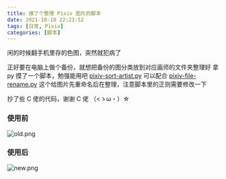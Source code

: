 ```yaml
---
title: 摸了个整理 Pixiv 图片的脚本
date: 2021-10-18 22:23:52
tags: [日常, Pixiv]
categories: [脚本]
---
```


闲的时候翻手机里存的色图，突然就犯病了
<!-- More -->

正好要在电脑上做个备份，就想把备份的图分类放到对应画师的文件夹整理好
拿 py 摸了一个脚本，勉强能用吧 [pixiv-sort-artist.py](https://gist.github.com/kahosan/7b453e2fda6a9309340fbc2cfad852e8)
可以配合 [pixiv-file-rename.py](https://gist.github.com/Sg4Dylan/6f678e7bef35c6985082750afd291dd5) 这个给图片先重命名后在整理，注意脚本里的正则需要修改一下

抄了些 C 佬的代码，谢谢 C 佬 （<ゝω・）☆

### 使用前  

![old.png](https://npm.elemecdn.com/xfb/img/new/old.png)

### 使用后  

![new.png](https://npm.elemecdn.com/xfb/img/new/new.png)
